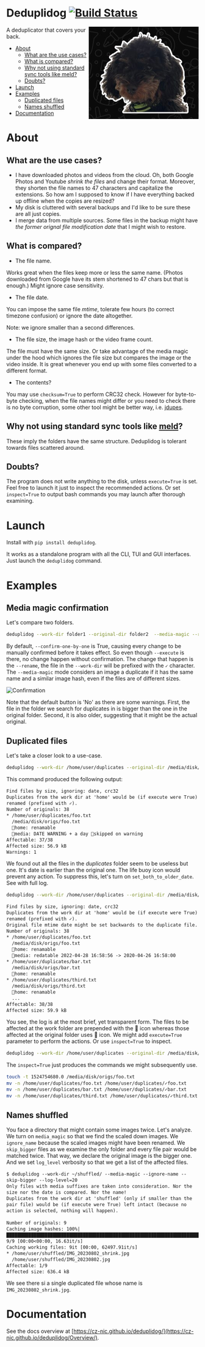 # Deduplidog [![Build Status](https://github.com/CZ-NIC/deduplidog/actions/workflows/run-unittest.yml/badge.svg)](https://github.com/CZ-NIC/deduplidog/actions)
  <img align="right" src="./asset/logo.jpg" />

A deduplicator that covers your back.

- [About](#about)
   * [What are the use cases?](#what-are-the-use-cases)
   * [What is compared?](#what-is-compared)
   * [Why not using standard sync tools like meld?](#why-not-using-standard-sync-tools-like-meld)
   * [Doubts?](#doubts)
- [Launch](#launch)
- [Examples](#examples)
   * [Duplicated files](#duplicated-files)
   * [Names shuffled](#names-shuffled)
- [Documentation](#documentation)

# About

## What are the use cases?
* I have downloaded photos and videos from the cloud. Oh, both Google Photos and Youtube *shrink the files* and change their format. Moreover, they shorten the file names to 47 characters and capitalize the extensions. So how am I supposed to know if I have everything backed up offline when the copies are resized?
* My disk is cluttered with several backups and I'd like to be sure these are all just copies.
* I merge data from multiple sources. Some files in the backup might have *the former orignal file modification date* that I might wish to restore.

## What is compared?

* The file name.

Works great when the files keep more or less the same name. (Photos downloaded from Google have its stem shortened to 47 chars but that is enough.) Might ignore case sensitivity.

* The file date.

You can impose the same file *mtime*, tolerate few hours (to correct timezone confusion) or ignore the date altogether.

Note: we ignore smaller than a second differences.

* The file size, the image hash or the video frame count.

The file must have the same size. Or take advantage of the media magic under the hood which ignores the file size but compares the image or the video inside. It is great whenever you end up with some files converted to a different format.

* The contents?

You may use `checksum=True` to perform CRC32 check. However for byte-to-byte checking, when the file names might differ or you need to check there is no byte corruption, some other tool might be better way, i.e. [jdupes](https://www.jdupes.com/).

## Why not using standard sync tools like [meld](https://meldmerge.org/)?
These imply the folders have the same structure. Deduplidog is tolerant towards files scattered around.

## Doubts?

The program does not write anything to the disk, unless `execute=True` is set. Feel free to launch it just to inspect the recommended actions. Or set `inspect=True` to output bash commands you may launch after thorough examining.

# Launch

Install with `pip install deduplidog`.

It works as a standalone program with all the CLI, TUI and GUI interfaces. Just launch the `deduplidog` command.

# Examples

## Media magic confirmation

Let's compare two folders.

```bash
deduplidog --work-dir folder1 --original-dir folder2  --media-magic --rename --execute
```

By default, `--confirm-one-by-one` is True, causing every change to be manually confirmed before it takes effect. So even though `--execute` is there, no change happen without confirmation. The change that happen is the `--rename`, the file in the `--work-dir` will be prefixed with the `✓` character. The `--media-magic` mode considers an image a duplicate if it has the same name and a similar image hash, even if the files are of different sizes.

![Confirmation](asset/warnings_confirmation_example.avif "Confirmation, including warnings")

Note that the default button is 'No' as there are some warnings. First, the file in the folder we search for duplicates in is bigger than the one in the original folder. Second, it is also older, suggesting that it might be the actual original.


## Duplicated files
Let's take a closer look to a use-case.

```bash
deduplidog --work-dir /home/user/duplicates --original-dir /media/disk/origs" --ignore-date --rename
```

This command produced the following output:

```
Find files by size, ignoring: date, crc32
Duplicates from the work dir at 'home' would be (if execute were True) renamed (prefixed with ✓).
Number of originals: 38
* /home/user/duplicates/foo.txt
  /media/disk/origs/foo.txt
  🔨home: renamable
  📄media: DATE WARNING + a day 🛟skipped on warning
Affectable: 37/38
Affected size: 56.9 kB
Warnings: 1
```

We found out all the files in the *duplicates* folder seem to be useless but one. It's date is earlier than the original one. The life buoy icon would prevent any action. To suppress this, let's turn on `set_both_to_older_date`. See with full log.

```bash
deduplidog --work-dir /home/user/duplicates --original-dir /media/disk/origs --ignore-date --rename --set-both-to-older-date --log-level=10
```

```
Find files by size, ignoring: date, crc32
Duplicates from the work dir at 'home' would be (if execute were True) renamed (prefixed with ✓).
Original file mtime date might be set backwards to the duplicate file.
Number of originals: 38
* /home/user/duplicates/foo.txt
  /media/disk/origs/foo.txt
  🔨home: renamable
  📄media: redatable 2022-04-28 16:58:56 -> 2020-04-26 16:58:00
* /home/user/duplicates/bar.txt
  /media/disk/origs/bar.txt
  🔨home: renamable
* /home/user/duplicates/third.txt
  /media/disk/origs/third.txt
  🔨home: renamable
  ...
Affectable: 38/38
Affected size: 59.9 kB
```

You see, the log is at the most brief, yet transparent form. The files to be affected at the work folder are prepended with the 🔨 icon whereas those affected at the original folder uses 📄 icon. We might add `execute=True` parameter to perform the actions. Or use `inspect=True` to inspect.

```bash
deduplidog --work-dir /home/user/duplicates --original-dir /media/disk/origs --ignore-date --rename --set-both-to-older-date --inspect
```

The `inspect=True` just produces the commands we might subsequently use.

```bash
touch -t 1524754680.0 /media/disk/origs/foo.txt
mv -n /home/user/duplicates/foo.txt /home/user/duplicates/✓foo.txt
mv -n /home/user/duplicates/bar.txt /home/user/duplicates/✓bar.txt
mv -n /home/user/duplicates/third.txt /home/user/duplicates/✓third.txt
```

## Names shuffled

You face a directory that might contain some images twice. Let's analyze. We turn on `media_magic` so that we find the scaled down images. We `ignore_name` because the scaled images might have been renamed. We `skip_bigger` files as we examine the only folder and every file pair would be matched twice. That way, we declare the original image is the bigger one. And we set `log_level` verbosity so that we get a list of the affected files.

```
$ deduplidog --work-dir ~/shuffled/ --media-magic --ignore-name --skip-bigger --log-level=20
Only files with media suffixes are taken into consideration. Nor the size nor the date is compared. Nor the name!
Duplicates from the work dir at 'shuffled' (only if smaller than the pair file) would be (if execute were True) left intact (because no action is selected, nothing will happen).

Number of originals: 9
Caching image hashes: 100%|███████████████████████████████████████████████████████████████████████████████████████████████| 9/9 [00:00<00:00, 16.63it/s]
Caching working files: 9it [00:00, 62497.91it/s]
* /home/user/shuffled/IMG_20230802_shrink.jpg
  /home/user/shuffled/IMG_20230802.jpg
Affectable: 1/9
Affected size: 636.4 kB
```

We see there si a single duplicated file whose name is `IMG_20230802_shrink.jpg`.

# Documentation

See the docs overview at [https://cz-nic.github.io/deduplidog/](https://cz-nic.github.io/deduplidog/Overview/).